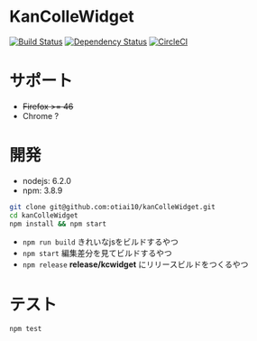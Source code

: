 # KanColleWidget

[![Build Status](https://travis-ci.org/otiai10/kanColleWidget.svg?branch=v2%2Fmaster)](https://travis-ci.org/otiai10/kanColleWidget) [![Dependency Status](https://gemnasium.com/badges/github.com/otiai10/kanColleWidget.svg)](https://gemnasium.com/github.com/otiai10/kanColleWidget) [![CircleCI](https://circleci.com/gh/otiai10/kanColleWidget.svg?style=svg)](https://circleci.com/gh/otiai10/kanColleWidget)

# サポート

- ~~Firefox >= 46~~
- Chrome ?

# 開発

- nodejs: 6.2.0
- npm: 3.8.9

```sh
git clone git@github.com:otiai10/kanColleWidget.git
cd kanColleWidget
npm install && npm start
```

- `npm run build` きれいなjsをビルドするやつ
- `npm start` 編集差分を見てビルドするやつ
- `npm release` **release/kcwidget** にリリースビルドをつくるやつ

# テスト

```sh
npm test
```
